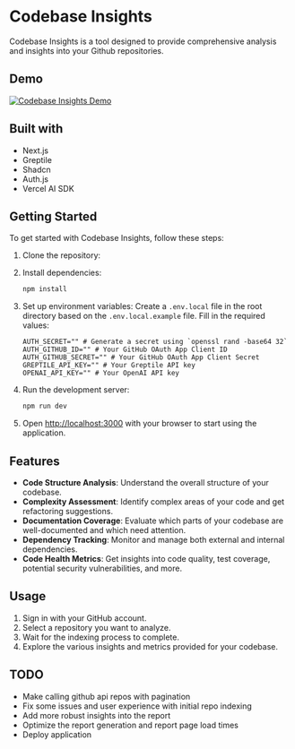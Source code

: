 # Codebase Insights 

Codebase Insights is a tool designed to provide comprehensive analysis and insights into your Github repositories. 

## Demo

[![Codebase Insights Demo](https://img.youtube.com/vi/j_Pu2lx6NiA/0.jpg)](https://www.youtube.com/watch?v=j_Pu2lx6NiA)

## Built with

- Next.js
- Greptile
- Shadcn
- Auth.js
- Vercel AI SDK

## Getting Started

To get started with Codebase Insights, follow these steps:

1. Clone the repository:
   
2. Install dependencies:
   ```bash
   npm install
   ```

3. Set up environment variables:
   Create a `.env.local` file in the root directory based on the `.env.local.example` file. Fill in the required values:

   ```
   AUTH_SECRET="" # Generate a secret using `openssl rand -base64 32`
   AUTH_GITHUB_ID="" # Your GitHub OAuth App Client ID
   AUTH_GITHUB_SECRET="" # Your GitHub OAuth App Client Secret
   GREPTILE_API_KEY="" # Your Greptile API key
   OPENAI_API_KEY="" # Your OpenAI API key
   ```

4. Run the development server:
   ```bash
   npm run dev
   ```

5. Open [http://localhost:3000](http://localhost:3000) with your browser to start using the application.

## Features

- **Code Structure Analysis**: Understand the overall structure of your codebase.
- **Complexity Assessment**: Identify complex areas of your code and get refactoring suggestions.
- **Documentation Coverage**: Evaluate which parts of your codebase are well-documented and which need attention.
- **Dependency Tracking**: Monitor and manage both external and internal dependencies.
- **Code Health Metrics**: Get insights into code quality, test coverage, potential security vulnerabilities, and more.

## Usage

1. Sign in with your GitHub account.
2. Select a repository you want to analyze.
3. Wait for the indexing process to complete.
4. Explore the various insights and metrics provided for your codebase.


## TODO

- Make calling github api repos with pagination
- Fix some issues and user experience with initial repo indexing 
- Add more robust insights into the report
- Optimize the report generation and report page load times
- Deploy application